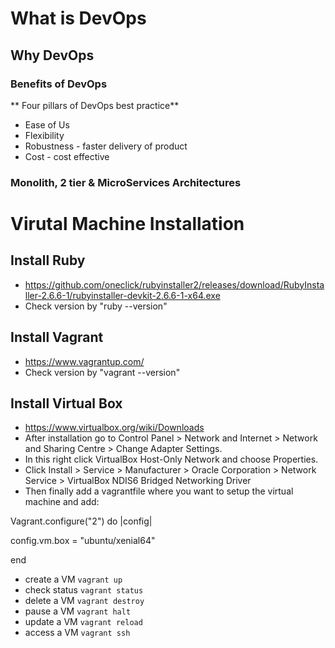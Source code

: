 # What is DevOps
## Why DevOps
### Benefits of DevOps

** Four pillars of DevOps best practice**
- Ease of Us
- Flexibility
- Robustness - faster delivery of product
- Cost - cost effective

### Monolith, 2 tier & MicroServices Architectures
#
#
#
#
# Virutal Machine Installation
## Install Ruby
- https://github.com/oneclick/rubyinstaller2/releases/download/RubyInstaller-2.6.6-1/rubyinstaller-devkit-2.6.6-1-x64.exe
- Check version by "ruby --version"
## Install Vagrant 
- https://www.vagrantup.com/
- Check version by "vagrant --version"
## Install Virtual Box
- https://www.virtualbox.org/wiki/Downloads
- After installation go to Control Panel > Network and Internet > Network and Sharing Centre > Change Adapter Settings. 
- In this right click VirtualBox Host-Only Network and choose Properties.
- Click Install > Service > Manufacturer > Oracle Corporation > Network Service > VirtualBox NDIS6 Bridged Networking Driver
- Then finally add a vagrantfile where you want to setup the virtual machine and add: 

Vagrant.configure("2") do |config|

 config.vm.box = "ubuntu/xenial64"

end


- create a VM `vagrant up`
- check status `vagrant status`
- delete a VM `vagrant destroy`
- pause a VM `vagrant halt`
- update a VM `vagrant reload`
- access a VM `vagrant ssh`
